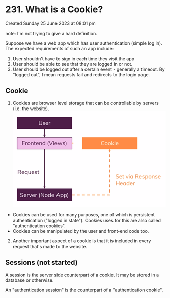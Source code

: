 # 231. What is a Cookie?
Created Sunday 25 June 2023 at 08:01 pm

note: I'm not trying to give a hard definition.

Suppose we have a web app which has user authentication (simple log in). The expected requirements of such an app include:
1. User shouldn't have to sign in each time they visit the app
2. User should be able to see that they are logged in or not.
3. User should be logged out after a certain event - generally a timeout. By "logged out", I mean requests fail and redirects to the login page.


## Cookie
1. Cookies are browser level storage that can be controllable by servers (i.e. the website).
![](/assets/231_What_is_a_Cookie-image-1.png)
- Cookies can be used for many purposes, one of which is persistent authentication ("logged in state"). Cookies uses for this are also called "authentication cookies".
- Cookies can be manipulated by the user and front-end code too.
2. Another important aspect of a cookie is that it is included in every request that's made to the website.

## Sessions (not started)
A session is the server side counterpart of a cookie. It may be stored in a database or otherwise.

An "authentication session" is the counterpart of a "authentication cookie".